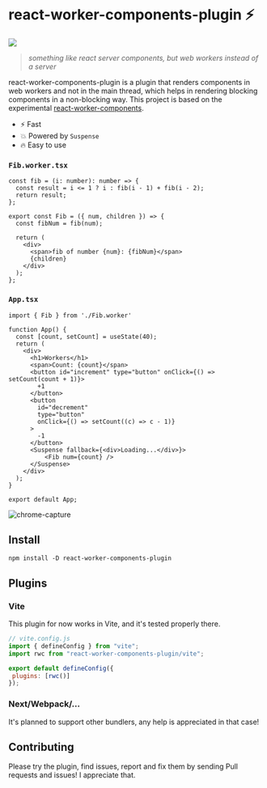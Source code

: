 # react-worker-components-plugin ⚡

![](https://img.shields.io/static/v1?label=mode&message=experimental&color=red)

> *something like react server components, but web workers instead of a server*

react-worker-components-plugin is a plugin that renders components in web workers and not in the main thread, which helps in rendering blocking components in a non-blocking way.  This project is based on the experimental [react-worker-components](https://github.com/dai-shi/react-worker-components).

- ⚡ Fast
- 💥 Powered by `Suspense`
- 🔥 Easy to use

### `Fib.worker.tsx`
```tsx
const fib = (i: number): number => {
  const result = i <= 1 ? i : fib(i - 1) + fib(i - 2);
  return result;
};

export const Fib = ({ num, children }) => {
  const fibNum = fib(num); 

  return (
    <div>
      <span>fib of number {num}: {fibNum}</span>
      {children}
    </div>
  );
};
```
### `App.tsx`
```tsx
import { Fib } from './Fib.worker'

function App() {
  const [count, setCount] = useState(40);
  return (
    <div>
      <h1>Workers</h1>
      <span>Count: {count}</span>
      <button id="increment" type="button" onClick={() => setCount(count + 1)}>
        +1
      </button>
      <button
        id="decrement"
        type="button"
        onClick={() => setCount((c) => c - 1)}
      >
        -1
      </button>
      <Suspense fallback={<div>Loading...</div>}>
	      <Fib num={count} />
      </Suspense>
    </div>
  );
}

export default App;

```

![chrome-capture](https://user-images.githubusercontent.com/37929992/153716004-8e4bd404-47ce-4a60-8931-db11018a4967.gif)


## Install
```
npm install -D react-worker-components-plugin
```
 ## Plugins
 ### Vite 
 This plugin for now works in Vite, and it's tested properly there.
 ```js
 // vite.config.js
import { defineConfig } from "vite";
import rwc from "react-worker-components-plugin/vite";

export default defineConfig({
  plugins: [rwc()]
});
```

### Next/Webpack/...
It's planned to support other bundlers, any help is appreciated in that case!

## Contributing 
Please try the plugin, find issues, report and fix them by sending Pull requests and issues! I appreciate that. 
